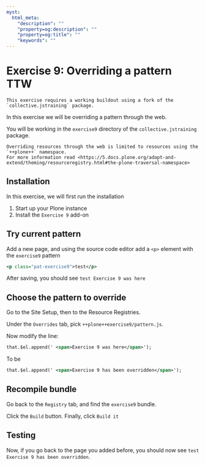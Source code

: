 ```yaml
---
myst:
  html_meta:
    "description": ""
    "property=og:description": ""
    "property=og:title": ""
    "keywords": ""
---
```


# Exercise 9: Overriding a pattern TTW

```{warning}
This exercise requires a working buildout using a fork of the `collective.jstraining` package.
```

In this exercise we will be overriding a pattern through the web.

You will be working in the `exercise9` directory of the `collective.jstraining` package.

```{note}
Overriding resources through the web is limited to resources using the `++plone++` namespace.
For more information read <https://5.docs.plone.org/adapt-and-extend/theming/resourceregistry.html#the-plone-traversal-namespace>
```

## Installation

In this exercise, we will first run the installation

1. Start up your Plone instance
2. Install the `Exercise 9` add-on

## Try current pattern

Add a new page, and using the source code editor add a `<p>` element with the `exercise9` pattern

```xml
<p class="pat-exercise9">test</p>
```

After saving, you should see `test Exercise 9 was here`

## Choose the pattern to override

Go to the Site Setup, then to the Resource Registries.

Under the `Overrides` tab, pick `++plone++exercise9/pattern.js`.

Now modify the line:

```xml
that.$el.append(' <span>Exercise 9 was here</span>');
```

To be

```xml
that.$el.append(' <span>Exercise 9 has been overridden</span>');
```

## Recompile bundle

Go back to the `Registry` tab, and find the `exercise9` bundle.

Click the `Build` button. Finally, click `Build it`

## Testing

Now, if you go back to the page you added before, you should now see `test Exercise 9 has been overridden`.
